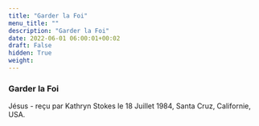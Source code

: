 ```yaml
---
title: "Garder la Foi"
menu_title: ""
description: "Garder la Foi"
date: 2022-06-01 06:00:01+00:02
draft: False
hidden: True
weight:
---
```

### Garder la Foi

Jésus - reçu par Kathryn Stokes le 18 Juillet 1984, Santa Cruz, Californie, USA.



